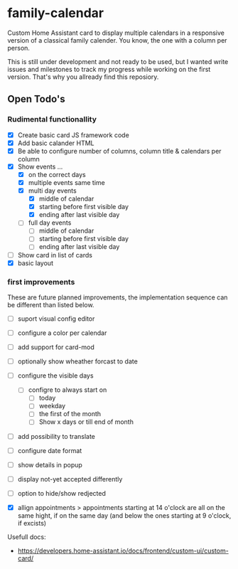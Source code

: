 # family-calendar

Custom Home Assistant card to display multiple calendars in a responsive version of a classical family calender. You know, the one with a column per person.

This is still under development and not ready to be used, but I wanted write issues and milestones to track my progress while working on the first version. That's why you allready find this reposiory.


## Open Todo's

### Rudimental functionallity
- [x] Create basic card JS framework code
- [x] Add basic calander HTML
- [x] Be able to configure number of columns, column title & calendars per column
- [x] Show events ...
  - [x] on the correct days
  - [x] multiple events same time
  - [x] multi day events
    - [x] middle of calendar
    - [x] starting before first visible day
    - [x] ending after last visible day
  - [ ] full day events
    - [ ] middle of calendar
    - [ ] starting before first visible day
    - [ ] ending after last visible day
- [ ] Show card in list of cards
- [x] basic layout

### first improvements

These are future planned improvements, the implementation sequence can be different than listed below.

- [ ] suport visual config editor
- [ ] configure a color per calendar
- [ ] add support for card-mod
- [ ] optionally show wheather forcast to date
- [ ] configure the visible days
  - [ ] configre to always start on
    - [ ] today
    - [ ] weekday
    - [ ] the first of the month
    - [ ] Show x days or till end of month
- [ ] add possibility to translate
- [ ] configure date format
- [ ] show details in popup
- [ ] display not-yet accepted differently
- [ ] option to hide/show redjected
- [x] allign appointments > appointments starting at 14 o'clock are all on the same hight, if on the same day (and below the ones starting at 9 o'clock, if excists)


Usefull docs:

- https://developers.home-assistant.io/docs/frontend/custom-ui/custom-card/
